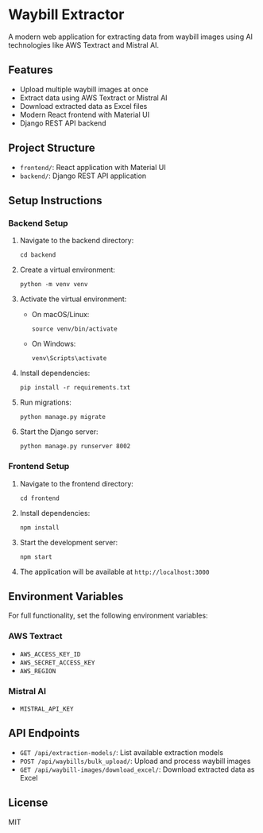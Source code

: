 # Waybill Extractor

A modern web application for extracting data from waybill images using AI technologies like AWS Textract and Mistral AI.

## Features

- Upload multiple waybill images at once
- Extract data using AWS Textract or Mistral AI
- Download extracted data as Excel files
- Modern React frontend with Material UI
- Django REST API backend

## Project Structure

- `frontend/`: React application with Material UI
- `backend/`: Django REST API application

## Setup Instructions

### Backend Setup

1. Navigate to the backend directory:

   ```
   cd backend
   ```

2. Create a virtual environment:

   ```
   python -m venv venv
   ```

3. Activate the virtual environment:

   - On macOS/Linux:
     ```
     source venv/bin/activate
     ```
   - On Windows:
     ```
     venv\Scripts\activate
     ```

4. Install dependencies:

   ```
   pip install -r requirements.txt
   ```

5. Run migrations:

   ```
   python manage.py migrate
   ```

6. Start the Django server:
   ```
   python manage.py runserver 8002
   ```

### Frontend Setup

1. Navigate to the frontend directory:

   ```
   cd frontend
   ```

2. Install dependencies:

   ```
   npm install
   ```

3. Start the development server:

   ```
   npm start
   ```

4. The application will be available at `http://localhost:3000`

## Environment Variables

For full functionality, set the following environment variables:

### AWS Textract

- `AWS_ACCESS_KEY_ID`
- `AWS_SECRET_ACCESS_KEY`
- `AWS_REGION`

### Mistral AI

- `MISTRAL_API_KEY`

## API Endpoints

- `GET /api/extraction-models/`: List available extraction models
- `POST /api/waybills/bulk_upload/`: Upload and process waybill images
- `GET /api/waybill-images/download_excel/`: Download extracted data as Excel

## License

MIT
